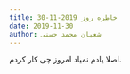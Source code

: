 ```yaml
---
title: خاطره روز 2019-11-30
date: 2019-11-30
author: شعبان محمد حسنی
---
```


اصلا یادم نمیاد امروز چی کار کردم.